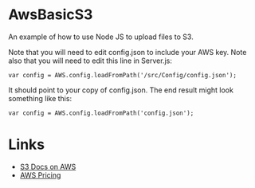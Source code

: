 AwsBasicS3
==========

An example of how to use Node JS to upload files to S3.

Note that you will need to edit config.json to include your
AWS key. Note also that you will need to edit this line
in Server.js:

	var config = AWS.config.loadFromPath('/src/Config/config.json');

It should point to your copy of config.json. The end result might
look something like this:

	var config = AWS.config.loadFromPath('config.json');
	
# Links

- [S3 Docs on AWS](http://docs.aws.amazon.com/AWSJavaScriptSDK/latest/AWS/S3/Client.html)
- [AWS Pricing](http://aws.amazon.com/pricing/s3/)
